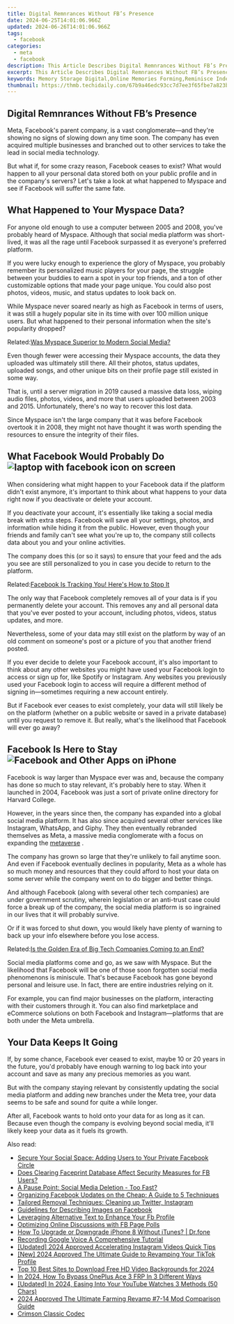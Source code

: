 ```yaml
---
title: Digital Remnrances Without FB’s Presence
date: 2024-06-25T14:01:06.966Z
updated: 2024-06-26T14:01:06.966Z
tags:
  - facebook
categories:
  - meta
  - facebook
description: This Article Describes Digital Remnrances Without FB’s Presence
excerpt: This Article Describes Digital Remnrances Without FB’s Presence
keywords: Memory Storage Digital,Online Memories Forming,Reminisce Independently,Non-FB Memory Keepers,Digital Memento Archive,Remember Without FB,Internet Recollection Tools
thumbnail: https://thmb.techidaily.com/67b9a46edc93cc7d7ee3f65fbe7a823bf8c1214de87337d167efacd25af9eafd.jpg
---
```


## Digital Remnrances Without FB’s Presence

 Meta, Facebook's parent company, is a vast conglomerate—and they're showing no signs of slowing down any time soon. The company has even acquired multiple businesses and branched out to other services to take the lead in social media technology.

 But what if, for some crazy reason, Facebook ceases to exist? What would happen to all your personal data stored both on your public profile and in the company's servers? Let's take a look at what happened to Myspace and see if Facebook will suffer the same fate.

## What Happened to Your Myspace Data?

 For anyone old enough to use a computer between 2005 and 2008, you've probably heard of Myspace. Although that social media platform was short-lived, it was all the rage until Facebook surpassed it as everyone's preferred platform.

 If you were lucky enough to experience the glory of Myspace, you probably remember its personalized music players for your page, the struggle between your buddies to earn a spot in your top friends, and a ton of other customizable options that made your page unique. You could also post photos, videos, music, and status updates to look back on.

 While Myspace never soared nearly as high as Facebook in terms of users, it was still a hugely popular site in its time with over 100 million unique users. But what happened to their personal information when the site's popularity dropped?

 Related:[Was Myspace Superior to Modern Social Media?](https://www.makeuseof.com/reasons-why-myspace-was-great/)

 Even though fewer were accessing their Myspace accounts, the data they uploaded was ultimately still there. All their photos, status updates, uploaded songs, and other unique bits on their profile page still existed in some way.

 That is, until a server migration in 2019 caused a massive data loss, wiping audio files, photos, videos, and more that users uploaded between 2003 and 2015\. Unfortunately, there's no way to recover this lost data.

 Since Myspace isn't the large company that it was before Facebook overtook it in 2008, they might not have thought it was worth spending the resources to ensure the integrity of their files.

## What Facebook Would Probably Do ![laptop with facebook icon on screen](https://static1.makeuseofimages.com/wordpress/wp-content/uploads/2021/10/laptop-with-facebook-icon-on-screen.jpg)

 When considering what might happen to your Facebook data if the platform didn't exist anymore, it's important to think about what happens to your data right now if you deactivate or delete your account.

 If you deactivate your account, it's essentially like taking a social media break with extra steps. Facebook will save all your settings, photos, and information while hiding it from the public. However, even though your friends and family can't see what you're up to, the company still collects data about you and your online activities.

 The company does this (or so it says) to ensure that your feed and the ads you see are still personalized to you in case you decide to return to the platform.

 Related:[Facebook Is Tracking You! Here's How to Stop It](https://www.makeuseof.com/tag/facebook-tracking-stop/)

 The only way that Facebook completely removes all of your data is if you permanently delete your account. This removes any and all personal data that you've ever posted to your account, including photos, videos, status updates, and more.

 Nevertheless, some of your data may still exist on the platform by way of an old comment on someone's post or a picture of you that another friend posted.

 If you ever decide to delete your Facebook account, it's also important to think about any other websites you might have used your Facebook login to access or sign up for, like Spotify or Instagram. Any websites you previously used your Facebook login to access will require a different method of signing in—sometimes requiring a new account entirely.

 But if Facebook ever ceases to exist completely, your data will still likely be on the platform (whether on a public website or saved in a private database) until you request to remove it. But really, what's the likelihood that Facebook will ever go away?

## Facebook Is Here to Stay ![Facebook and Other Apps on iPhone](https://static1.makeuseofimages.com/wordpress/wp-content/uploads/2021/08/Facebook-and-Other-Apps-on-iPhone.jpg)

 Facebook is way larger than Myspace ever was and, because the company has done so much to stay relevant, it's probably here to stay. When it launched in 2004, Facebook was just a sort of private online directory for Harvard College.

 However, in the years since then, the company has expanded into a global social media platform. It has also since acquired several other services like Instagram, WhatsApp, and Giphy. They then eventually rebranded themselves as Meta, a massive media conglomerate with a focus on expanding the [metaverse](https://www.makeuseof.com/what-is-the-metaverse/) .

 The company has grown so large that they're unlikely to fail anytime soon. And even if Facebook eventually declines in popularity, Meta as a whole has so much money and resources that they could afford to host your data on some server while the company went on to do bigger and better things.

 And although Facebook (along with several other tech companies) are under government scrutiny, wherein legislation or an anti-trust case could force a break up of the company, the social media platform is so ingrained in our lives that it will probably survive.

 Or if it was forced to shut down, you would likely have plenty of warning to back up your info elsewhere before you lose access.

 Related:[Is the Golden Era of Big Tech Companies Coming to an End?](https://www.makeuseof.com/is-big-tech-in-trouble/)

 Social media platforms come and go, as we saw with Myspace. But the likelihood that Facebook will be one of those soon forgotten social media phenomenons is miniscule. That's because Facebook has gone beyond personal and leisure use. In fact, there are entire industries relying on it.

 For example, you can find major businesses on the platform, interacting with their customers through it. You can also find marketplace and eCommerce solutions on both Facebook and Instagram—platforms that are both under the Meta umbrella.

## Your Data Keeps It Going

 If, by some chance, Facebook ever ceased to exist, maybe 10 or 20 years in the future, you'd probably have enough warning to log back into your account and save as many any precious memories as you want.

 But with the company staying relevant by consistently updating the social media platform and adding new branches under the Meta tree, your data seems to be safe and sound for quite a while longer.

 After all, Facebook wants to hold onto your data for as long as it can. Because even though the company is evolving beyond social media, it'll likely keep your data as it fuels its growth.


<ins class="adsbygoogle"
     style="display:block"
     data-ad-format="autorelaxed"
     data-ad-client="ca-pub-7571918770474297"
     data-ad-slot="1223367746"></ins>



<ins class="adsbygoogle"
     style="display:block"
     data-ad-client="ca-pub-7571918770474297"
     data-ad-slot="8358498916"
     data-ad-format="auto"
     data-full-width-responsive="true"></ins>

<span class="atpl-alsoreadstyle">Also read:</span>
<div><ul>
<li><a href="https://facebook.techidaily.com/secure-your-social-space-adding-users-to-your-private-facebook-circle/"><u>Secure Your Social Space: Adding Users to Your Private Facebook Circle</u></a></li>
<li><a href="https://facebook.techidaily.com/does-clearing-faceprint-database-affect-security-measures-for-fb-users/"><u>Does Clearing Faceprint Database Affect Security Measures for FB Users?</u></a></li>
<li><a href="https://facebook.techidaily.com/a-pause-point-social-media-deletion-too-fast/"><u>A Pause Point: Social Media Deletion - Too Fast?</u></a></li>
<li><a href="https://facebook.techidaily.com/organizing-facebook-updates-on-the-cheap-a-guide-to-5-techniques/"><u>Organizing Facebook Updates on the Cheap: A Guide to 5 Techniques</u></a></li>
<li><a href="https://facebook.techidaily.com/tailored-removal-techniques-cleaning-up-twitter-instagram/"><u>Tailored Removal Techniques: Cleaning up Twitter, Instagram</u></a></li>
<li><a href="https://facebook.techidaily.com/guidelines-for-describing-images-on-facebook/"><u>Guidelines for Describing Images on Facebook</u></a></li>
<li><a href="https://facebook.techidaily.com/leveraging-alternative-text-to-enhance-your-fb-profile/"><u>Leveraging Alternative Text to Enhance Your Fb Profile</u></a></li>
<li><a href="https://facebook.techidaily.com/optimizing-online-discussions-with-fb-page-polls/"><u>Optimizing Online Discussions with FB Page Polls</u></a></li>
<li><a href="https://review-topics.techidaily.com/how-to-upgrade-or-downgrade-iphone-8-without-itunes-drfone-by-drfone-ios-system-repair-ios-system-repair/"><u>How To Upgrade or Downgrade iPhone 8 Without iTunes? | Dr.fone</u></a></li>
<li><a href="https://screen-sharing-recording.techidaily.com/recording-google-voice-a-comprehensive-tutorial/"><u>Recording Google Voice  A Comprehensive Tutorial</u></a></li>
<li><a href="https://instagram-video-recordings.techidaily.com/updated-2024-approved-accelerating-instagram-videos-quick-tips/"><u>[Updated] 2024 Approved  Accelerating Instagram Videos  Quick Tips</u></a></li>
<li><a href="https://tiktok-clips.techidaily.com/new-2024-approved-the-ultimate-guide-to-revamping-your-tiktok-profile/"><u>[New] 2024 Approved  The Ultimate Guide to Revamping Your TikTok Profile</u></a></li>
<li><a href="https://audio-editing.techidaily.com/top-10-best-sites-to-download-free-hd-video-backgrounds-for-2024/"><u>Top 10 Best Sites to Download Free HD Video Backgrounds for 2024</u></a></li>
<li><a href="https://android-frp.techidaily.com/in-2024-how-to-bypass-oneplus-ace-3-frp-in-3-different-ways-by-drfone-android/"><u>In 2024, How To Bypass OnePlus Ace 3 FRP In 3 Different Ways</u></a></li>
<li><a href="https://facebook-video-share.techidaily.com/updated-in-2024-easing-into-your-youtube-watches-3-methods-50-chars/"><u>[Updated] In 2024, Easing Into Your YouTube Watches  3 Methods (50 Chars)</u></a></li>
<li><a href="https://screen-mirroring-recording.techidaily.com/2024-approved-the-ultimate-farming-revamp-7-14-mod-comparison-guide/"><u>2024 Approved  The Ultimate Farming Revamp  #7-14 Mod Comparison Guide</u></a></li>
<li><a href="https://screen-activity-recording.techidaily.com/crimson-classic-codec/"><u>Crimson Classic Codec</u></a></li>
</ul></div>
